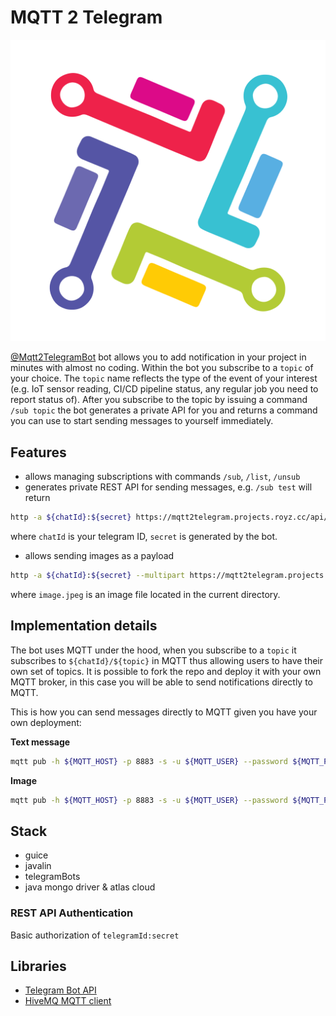 # MQTT 2 Telegram
![logo](docs/logo.png)

[@Mqtt2TelegramBot](https://t.me/Mqtt2TelegramBot) bot allows you to add notification in your project in minutes with almost no coding.
Within the bot you subscribe to a `topic` of your choice. 
The `topic` name reflects the type of the event of your interest (e.g. IoT sensor reading, CI/CD pipeline status, any regular job you need to report status of).
After you subscribe to the topic by issuing a command `/sub topic` the bot generates a private API for you and returns a command you can use to start sending messages to yourself immediately.

## Features
- allows managing subscriptions with commands `/sub`, `/list`, `/unsub`
- generates private REST API for sending messages, e.g. `/sub test` will return 
```bash
http -a ${chatId}:${secret} https://mqtt2telegram.projects.royz.cc/api/v1.0/send topic=test payload='<your message>'
```
where `chatId` is your telegram ID, `secret` is generated by the bot.
- allows sending images as a payload
```bash
http -a ${chatId}:${secret} --multipart https://mqtt2telegram.projects.royz.cc/api/v1.0/sendImage topic=images image@image.jpeg
```
where `image.jpeg` is an image file located in the current directory.

## Implementation details
The bot uses MQTT under the hood, when you subscribe to a `topic` it subscribes to `${chatId}/${topic}` in MQTT thus allowing users
to have their own set of topics. It is possible to fork the repo and deploy it with your own MQTT broker, in this case you will be able to 
send notifications directly to MQTT.

This is how you can send messages directly to MQTT given you have your own deployment:

**Text message**
```bash
mqtt pub -h ${MQTT_HOST} -p 8883 -s -u ${MQTT_USER} --password ${MQTT_PASSWORD} -t "${chatId}/${topic}" -m 'Hello world'
```

**Image**
```bash
mqtt pub -h ${MQTT_HOST} -p 8883 -s -u ${MQTT_USER} --password ${MQTT_PASSWORD} -t "${chatId}/${topic}" -m:file ~/tmp/img.jpeg -ct 'image:img.jpeg'
```

## Stack
- guice
- javalin
- telegramBots
- java mongo driver & atlas cloud

### REST API Authentication

Basic authorization of `telegramId:secret`

## Libraries
- [Telegram Bot API](https://github.com/rubenlagus/TelegramBots)
- [HiveMQ MQTT client](https://github.com/hivemq/hivemq-mqtt-client)

